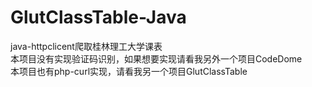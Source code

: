 # GlutClassTable-Java
java-httpclicent爬取桂林理工大学课表<br>
本项目没有实现验证码识别，如果想要实现请看我另外一个项目CodeDome<br>
本项目也有php-curl实现，请看我另一个项目GlutClassTable
